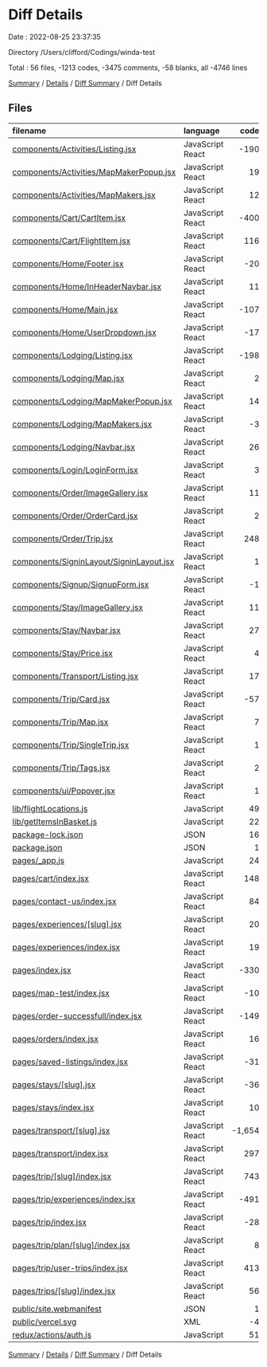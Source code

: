 # Diff Details

Date : 2022-08-25 23:37:35

Directory /Users/clifford/Codings/winda-test

Total : 56 files,  -1213 codes, -3475 comments, -58 blanks, all -4746 lines

[Summary](results.md) / [Details](details.md) / [Diff Summary](diff.md) / Diff Details

## Files
| filename | language | code | comment | blank | total |
| :--- | :--- | ---: | ---: | ---: | ---: |
| [components/Activities/Listing.jsx](/components/Activities/Listing.jsx) | JavaScript React | -190 | -24 | -10 | -224 |
| [components/Activities/MapMakerPopup.jsx](/components/Activities/MapMakerPopup.jsx) | JavaScript React | 19 | -21 | 2 | 0 |
| [components/Activities/MapMakers.jsx](/components/Activities/MapMakers.jsx) | JavaScript React | 12 | 0 | 1 | 13 |
| [components/Cart/CartItem.jsx](/components/Cart/CartItem.jsx) | JavaScript React | -400 | -49 | -25 | -474 |
| [components/Cart/FlightItem.jsx](/components/Cart/FlightItem.jsx) | JavaScript React | 116 | 0 | 14 | 130 |
| [components/Home/Footer.jsx](/components/Home/Footer.jsx) | JavaScript React | -20 | 0 | 0 | -20 |
| [components/Home/InHeaderNavbar.jsx](/components/Home/InHeaderNavbar.jsx) | JavaScript React | 11 | 0 | 1 | 12 |
| [components/Home/Main.jsx](/components/Home/Main.jsx) | JavaScript React | -107 | 0 | 1 | -106 |
| [components/Home/UserDropdown.jsx](/components/Home/UserDropdown.jsx) | JavaScript React | -17 | 0 | 1 | -16 |
| [components/Lodging/Listing.jsx](/components/Lodging/Listing.jsx) | JavaScript React | -198 | -145 | -7 | -350 |
| [components/Lodging/Map.jsx](/components/Lodging/Map.jsx) | JavaScript React | 2 | -1 | 0 | 1 |
| [components/Lodging/MapMakerPopup.jsx](/components/Lodging/MapMakerPopup.jsx) | JavaScript React | 14 | -21 | 2 | -5 |
| [components/Lodging/MapMakers.jsx](/components/Lodging/MapMakers.jsx) | JavaScript React | -3 | 0 | 0 | -3 |
| [components/Lodging/Navbar.jsx](/components/Lodging/Navbar.jsx) | JavaScript React | 26 | -56 | 4 | -26 |
| [components/Login/LoginForm.jsx](/components/Login/LoginForm.jsx) | JavaScript React | 3 | 0 | 0 | 3 |
| [components/Order/ImageGallery.jsx](/components/Order/ImageGallery.jsx) | JavaScript React | 11 | 0 | 0 | 11 |
| [components/Order/OrderCard.jsx](/components/Order/OrderCard.jsx) | JavaScript React | 2 | 0 | 0 | 2 |
| [components/Order/Trip.jsx](/components/Order/Trip.jsx) | JavaScript React | 248 | 0 | 19 | 267 |
| [components/SigninLayout/SigninLayout.jsx](/components/SigninLayout/SigninLayout.jsx) | JavaScript React | 1 | 0 | 0 | 1 |
| [components/Signup/SignupForm.jsx](/components/Signup/SignupForm.jsx) | JavaScript React | -1 | 4 | 0 | 3 |
| [components/Stay/ImageGallery.jsx](/components/Stay/ImageGallery.jsx) | JavaScript React | 11 | 0 | 0 | 11 |
| [components/Stay/Navbar.jsx](/components/Stay/Navbar.jsx) | JavaScript React | 27 | -80 | 4 | -49 |
| [components/Stay/Price.jsx](/components/Stay/Price.jsx) | JavaScript React | 4 | 0 | 0 | 4 |
| [components/Transport/Listing.jsx](/components/Transport/Listing.jsx) | JavaScript React | 17 | -15 | -1 | 1 |
| [components/Trip/Card.jsx](/components/Trip/Card.jsx) | JavaScript React | -57 | 0 | -1 | -58 |
| [components/Trip/Map.jsx](/components/Trip/Map.jsx) | JavaScript React | 7 | 0 | 0 | 7 |
| [components/Trip/SingleTrip.jsx](/components/Trip/SingleTrip.jsx) | JavaScript React | 1 | 0 | 0 | 1 |
| [components/Trip/Tags.jsx](/components/Trip/Tags.jsx) | JavaScript React | 2 | 0 | 0 | 2 |
| [components/ui/Popover.jsx](/components/ui/Popover.jsx) | JavaScript React | 1 | 0 | 0 | 1 |
| [lib/flightLocations.js](/lib/flightLocations.js) | JavaScript | 49 | 0 | 4 | 53 |
| [lib/getItemsInBasket.js](/lib/getItemsInBasket.js) | JavaScript | 22 | 0 | 1 | 23 |
| [package-lock.json](/package-lock.json) | JSON | 16 | 0 | 0 | 16 |
| [package.json](/package.json) | JSON | 1 | 0 | 0 | 1 |
| [pages/_app.js](/pages/_app.js) | JavaScript | 24 | 0 | 1 | 25 |
| [pages/cart/index.jsx](/pages/cart/index.jsx) | JavaScript React | 148 | -1 | 6 | 153 |
| [pages/contact-us/index.jsx](/pages/contact-us/index.jsx) | JavaScript React | 84 | 2 | 13 | 99 |
| [pages/experiences/[slug].jsx](/pages/experiences/%5Bslug%5D.jsx) | JavaScript React | 20 | -141 | 4 | -117 |
| [pages/experiences/index.jsx](/pages/experiences/index.jsx) | JavaScript React | 19 | -492 | -3 | -476 |
| [pages/index.jsx](/pages/index.jsx) | JavaScript React | -330 | -779 | -1 | -1,110 |
| [pages/map-test/index.jsx](/pages/map-test/index.jsx) | JavaScript React | -10 | 0 | -3 | -13 |
| [pages/order-successfull/index.jsx](/pages/order-successfull/index.jsx) | JavaScript React | -149 | 0 | -15 | -164 |
| [pages/orders/index.jsx](/pages/orders/index.jsx) | JavaScript React | 16 | 0 | 4 | 20 |
| [pages/saved-listings/index.jsx](/pages/saved-listings/index.jsx) | JavaScript React | -31 | 0 | 2 | -29 |
| [pages/stays/[slug].jsx](/pages/stays/%5Bslug%5D.jsx) | JavaScript React | -36 | -150 | -10 | -196 |
| [pages/stays/index.jsx](/pages/stays/index.jsx) | JavaScript React | 10 | -730 | -13 | -733 |
| [pages/transport/[slug].jsx](/pages/transport/%5Bslug%5D.jsx) | JavaScript React | -1,654 | -334 | -141 | -2,129 |
| [pages/transport/index.jsx](/pages/transport/index.jsx) | JavaScript React | 297 | -314 | 14 | -3 |
| [pages/trip/[slug]/index.jsx](/pages/trip/%5Bslug%5D/index.jsx) | JavaScript React | 743 | -9 | 64 | 798 |
| [pages/trip/experiences/index.jsx](/pages/trip/experiences/index.jsx) | JavaScript React | -491 | 0 | -50 | -541 |
| [pages/trip/index.jsx](/pages/trip/index.jsx) | JavaScript React | -28 | -280 | 0 | -308 |
| [pages/trip/plan/[slug]/index.jsx](/pages/trip/plan/%5Bslug%5D/index.jsx) | JavaScript React | 8 | 0 | 1 | 9 |
| [pages/trip/user-trips/index.jsx](/pages/trip/user-trips/index.jsx) | JavaScript React | 413 | 161 | 50 | 624 |
| [pages/trips/[slug]/index.jsx](/pages/trips/%5Bslug%5D/index.jsx) | JavaScript React | 56 | 0 | 9 | 65 |
| [public/site.webmanifest](/public/site.webmanifest) | JSON | 1 | 0 | 0 | 1 |
| [public/vercel.svg](/public/vercel.svg) | XML | -4 | 0 | 0 | -4 |
| [redux/actions/auth.js](/redux/actions/auth.js) | JavaScript | 51 | 0 | 0 | 51 |

[Summary](results.md) / [Details](details.md) / [Diff Summary](diff.md) / Diff Details